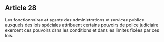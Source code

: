 Article 28
----
Les fonctionnaires et agents des administrations et services publics auxquels
des lois spéciales attribuent certains pouvoirs de police judiciaire exercent
ces pouvoirs dans les conditions et dans les limites fixées par ces lois.

